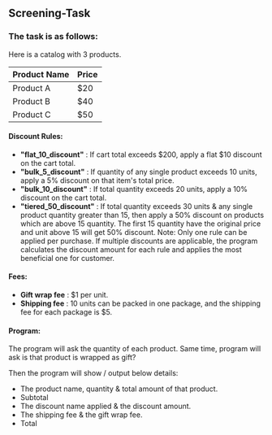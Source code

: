 ## Screening-Task
### The task is as follows:

Here is a catalog with 3 products.

**Product Name** |**Price**
-------------| -----
Product A	   | $20
Product B	   | $40
Product C	   | $50

#### Discount Rules:

- **"flat_10_discount"** : If cart total exceeds $200, apply a flat $10 discount on the cart total.
- **"bulk_5_discount"** : If quantity of any single product exceeds 10 units, apply a 5% discount on that item's total price.
- **"bulk_10_discount"** : If total quantity exceeds 20 units, apply a 10% discount on the cart total.
- **"tiered_50_discount"** : If total quantity exceeds 30 units & any single product quantity greater than 15, then apply a 50% discount on products which are above  15 quantity. The first 15 quantity have the original price and unit above 15 will get 50% discount.
Note: Only one rule can be applied per purchase. If multiple discounts are applicable, the program calculates the discount amount for each rule and applies the most beneficial one for customer.

#### Fees:

- **Gift wrap fee** : $1 per unit.
- **Shipping fee** : 10 units can be packed in one package, and the shipping fee for each package is $5.

#### Program:

The program will ask the quantity of each product. Same time, program will ask is that product is wrapped as gift?

Then the program will show / output below details:

- The product name, quantity & total amount of that product.
- Subtotal
- The discount name applied & the discount amount.
- The shipping fee & the gift wrap fee.
- Total
